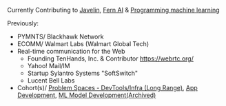 Currently Contributing to [Javelin](https://github.com/getjavelin), [Fern AI](https://www.fernlabs.ai/) & [Programming machine learning](https://github.com/ankumar/awesome-llm-architectures)  

Previously:
- PYMNTS/ Blackhawk Network
- ECOMM/ Walmart Labs (Walmart Global Tech)
- Real-time communication for the Web
  - Founding TenHands, Inc. & Contributor https://webrtc.org/ 
  - Yahoo! Mail/IM
  - Startup Sylantro Systems "SoftSwitch"
  - Lucent Bell Labs
- Cohort(s)/ [Problem Spaces - DevTools/Infra (Long Range)](https://docs.google.com/document/d/1b36vcpRMI5aIp8N2j_cVvhiv8OwDRGDxPDr2bJzcCGA/edit?usp=sharing), [App Development](https://nounandverb.io/), [ML Model Development(Archived)](https://app.chaya.ai/)
 
<!--
**ankumar/ankumar** is a ✨ _special_ ✨ repository because its `README.md` (this file) appears on your GitHub profile.

Here are some ideas to get you started:

- 🔭 I’m currently working on ...
- 🌱 I’m currently learning ...
- 👯 I’m looking to collaborate on ...
- 🤔 I’m looking for help with ...
- 💬 Ask me about ...
- 📫 How to reach me: ...
- 😄 Pronouns: ...
- ⚡ Fun fact: ...
-->
